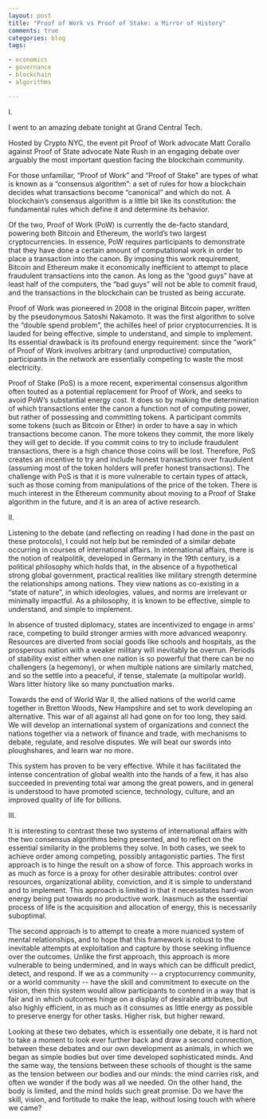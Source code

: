 ```yaml
---
layout: post
title: "Proof of Work vs Proof of Stake: a Mirror of History"
comments: true
categories: blog
tags:

- economics
- governance
- blockchain
- algorithms

---
```


I.

I went to an amazing debate tonight at Grand Central Tech.

Hosted by Crypto NYC, the event pit Proof of Work advocate Matt Corallo against Proof of State advocate Nate Rush in an engaging debate over arguably the most important question facing the blockchain community.

For those unfamiliar, “Proof of Work” and “Proof of Stake” are types of what is known as a “consensus algorithm”: a set of rules for how a blockchain decides what transactions become “canonical” and which do not. A blockchain’s consensus algorithm is a little bit like its constitution: the fundamental rules which define it and determine its behavior.

Of the two, Proof of Work (PoW) is currently the de-facto standard, powering both Bitcoin and Ethereum, the world’s two largest cryptocurrencies. In essence, PoW requires participants to demonstrate that they have done a certain amount of computational work in order to place a transaction into the canon. By imposing this work requirement, Bitcoin and Ethereum make it economically inefficient to attempt to place fraudulent transactions into the canon. As long as the “good guys” have at least half of the computers, the “bad guys” will not be able to commit fraud, and the transactions in the blockchain can be trusted as being accurate.

Proof of Work was pioneered in 2008 in the original Bitcoin paper, written by the pseudonymous Satoshi Nakamoto. It was the first algorithm to solve the “double spend problem”, the achilles heel of prior cryptocurrencies. It is lauded for being effective, simple to understand, and simple to implement. Its essential drawback is its profound energy requirement: since the “work” of Proof of Work involves arbitrary (and unproductive) computation, participants in the network are essentially competing to waste the most electricity.

Proof of Stake (PoS) is a more recent, experimental consensus algorithm often touted as a potential replacement for Proof of Work, and seeks to avoid PoW’s substantial energy cost. It does so by making the determination of which transactions enter the canon a function not of computing power, but rather of possessing and committing tokens. A participant commits some tokens (such as Bitcoin or Ether) in order to have a say in which transactions become canon. The more tokens they commit, the more likely they will get to decide. If you commit coins to try to include fraudulent transactions, there is a high chance those coins will be lost. Therefore, PoS creates an incentive to try and include honest transactions over fraudulent (assuming most of the token holders will prefer honest transactions). The challenge with PoS is that it is more vulnerable to certain types of attack, such as those coming from manipulations of the price of the token. There is much interest in the Ethereum community about moving to a Proof of Stake algorithm in the future, and it is an area of active research.

II.

Listening to the debate (and reflecting on reading I had done in the past on these protocols), I could not help but be reminded of a similar debate occurring in courses of international affairs. In international affairs, there is the notion of realpolitik, developed in Germany in the 19th century, is a political philosophy which holds that, in the absence of a hypothetical strong global government, practical realities like military strength determine the relationships among nations. They view nations as co-existing in a “state of nature”, in which ideologies, values, and norms are irrelevant or minimally impactful. As a philosophy, it is known to be effective, simple to understand, and simple to implement.

In absence of trusted diplomacy, states are incentivized to engage in arms’ race, competing to build stronger armies with more advanced weaponry. Resources are diverted from social goods like schools and hospitals, as the prosperous nation with a weaker military will inevitably be overrun. Periods of stability exist either when one nation is so powerful that there can be no challengers (a hegemony), or when multiple nations are similarly matched, and so the settle into a peaceful, if tense, stalemate (a multipolar world). Wars litter history like so many punctuation marks.

Towards the end of World War II, the allied nations of the world came together in Bretton Woods, New Hampshire and set to work developing an alternative. This war of all against all had gone on for too long, they said. We will develop an international system of organizations and connect the nations together via a network of finance and trade, with mechanisms to debate, regulate, and resolve disputes. We will beat our swords into ploughshares, and learn war no more.

This system has proven to be very effective. While it has facilitated the intense concentration of global wealth into the hands of a few, it has also succeeded in preventing total war among the great powers, and in general is understood to have promoted science, technology, culture, and an improved quality of life for billions.

III.

It is interesting to contrast these two systems of international affairs with the two consensus algorithms being presented, and to reflect on the essential similarity in the problems they solve. In both cases, we seek to achieve order among competing, possibly antagonistic parties. The first approach is to hinge the result on a show of force. This approach works in as much as force is a proxy for other desirable attributes: control over resources, organizational ability, conviction, and it is simple to understand and to implement. This approach is limited in that it necessitates hard-won energy being put towards no productive work. Inasmuch as the essential process of life is the acquisition and allocation of energy, this is necessarily suboptimal.

The second approach is to attempt to create a more nuanced system of mental relationships, and to hope that this framework is robust to the inevitable attempts at exploitation and capture by those seeking influence over the outcomes. Unlike the first approach, this approach is more vulnerable to being undermined, and in ways which can be difficult predict, detect, and respond. If we as a community -- a cryptocurrency community, or a world community -- have the skill and commitment to execute on the vision, then this system would allow participants to contend in a way that is fair and in which outcomes hinge on a display of desirable attributes, but also highly efficient, in as much as it consumes as little energy as possible to preserve energy for other tasks. Higher risk, but higher reward.

Looking at these two debates, which is essentially one debate, it is hard not to take a moment to look ever further back and draw a second connection, between these debates and our own development as animals, in which we began as simple bodies but over time developed sophisticated minds. And the same way, the tensions between these schools of thought is the same as the tension between our bodies and our minds: the mind carries risk, and often we wonder if the body was all we needed. On the other hand, the body is limited, and the mind holds such great promise. Do we have the skill, vision, and fortitude to make the leap, without losing touch with where we came?



